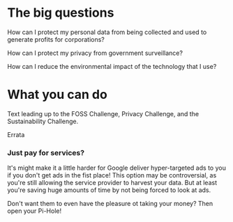 # The big questions


How can I protect my personal data from being collected and used to generate profits for corporations?

How can I protect my privacy from government surveillance?

How can I reduce the environmental impact of the technology that I use?


# What you can do

Text leading up to the FOSS Challenge, Privacy Challenge, and the Sustainability Challenge. 










Errata 

### Just pay for services?

It's might make it a little harder for Google deliver hyper-targeted ads to you if you don't get ads in the fist place!  This option may be controversial, as you're still allowing the service provider to harvest your data.  But at least you're saving huge amounts of time by not being forced to look at ads.

Don't want them to even have the pleasure ot taking your money?  Then open your Pi-Hole!